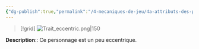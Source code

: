 ```yaml
---
{"dg-publish":true,"permalink":"/4-mecaniques-de-jeu/4a-attributs-des-personnages/traits-de-caractere/eccentrique/"}
---
```


>[!grid] 
>![Trait_eccentric.png|150](/img/user/Z.%20Ressources/Traits_images/Trait_eccentric.png)

**Description**:: Ce personnage est un peu eccentrique.





